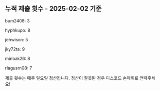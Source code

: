 ## 누적 제출 횟수 - 2025-02-02 기준

bum2408: 3

hyphkupo: 8

jehwison: 5

jky72ta: 9

minbak26: 8

rlagusrn08: 7

제출 횟수는 매주 일요일 정산됩니다.
정산이 잘못된 경우 디스코드 손제휘로 연락주세요!
